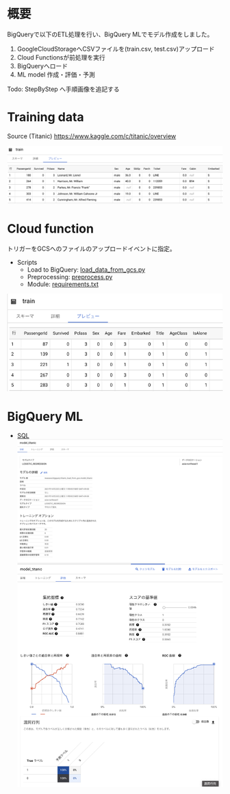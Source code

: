 # 概要
BigQueryで以下のETL処理を行い、BigQuery MLでモデル作成をしました。

1. GoogleCloudStorageへCSVファイルを(train.csv, test.csv)アップロード
1. Cloud Functionsが前処理を実行
1. BigQueryへロード
1. ML model 作成・評価・予測

Todo: StepByStep へ手順画像を追記する
# Training data
Source (Titanic)
https://www.kaggle.com/c/titanic/overview

![Raw training data](../images/20211023_etl_bigquery/raw_train_data.png)

# Cloud function
トリガーをGCSへのファイルのアップロードイベントに指定。

- Scripts
  - Load to BigQuery: [load_data_from_gcs.py](./load_data_from_gcs.py)
  - Preprocessing: [preprocess.py](./preprocess.py)
  - Module: [requirements.txt](./requirements.txt)

![Processed training data](../images/20211023_etl_bigquery/processed_train_data.png)

# BigQuery ML

- [SQL](./bigquery/)
  ![Model](../images/20211023_etl_bigquery/created_model.png)
  ![Learning](../images/20211023_etl_bigquery/learning.png)
